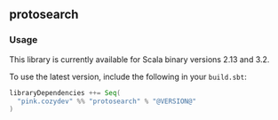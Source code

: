 ## protosearch

### Usage

This library is currently available for Scala binary versions 2.13 and 3.2.

To use the latest version, include the following in your `build.sbt`:

```scala
libraryDependencies ++= Seq(
  "pink.cozydev" %% "protosearch" % "@VERSION@"
)
```
